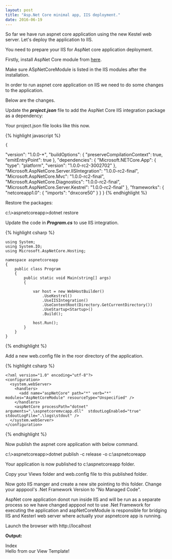 ```yaml
---
layout: post
title: "Asp.Net Core minimal app, IIS deployment."
date: 2016-06-19
---
```


So far we have run aspnet core application using the new Kestel web server. Let's deploy the application to IIS.

You need to prepare your IIS for AspNet core application deployment. 
<p>Firstly,  install AspNet Core module  from <a href="https://go.microsoft.com/fwlink/?LinkId=798480" title="AspNet Core Windows Hosting" target="_blank">here</a>.</p>

Make sure ASpNetCoreModule is listed in the IIS modules after the installation.

In order to run aspnet core application on IIS we need to do some changes to the application.

Below are the changes.

<p>Update the <b><i>project.json</i></b> file to add the AspNet Core IIS integration package as a dependency:</p>

Your project.json file looks like this now.

{% highlight javascript %}

    {
  "version": "1.0.0-*",
  "buildOptions": {
  "preserveCompilationContext": true,
    "emitEntryPoint": true
  },
  "dependencies": {
    "Microsoft.NETCore.App": {
      "type": "platform",
      "version": "1.0.0-rc2-3002702"
    },
    "Microsoft.AspNetCore.Server.IISIntegration": "1.0.0-rc2-final",
    "Microsoft.AspNetCore.Mvc": "1.0.0-rc2-final",
    "Microsoft.AspNetCore.Diagnostics": "1.0.0-rc2-final",
    "Microsoft.AspNetCore.Server.Kestrel": "1.0.0-rc2-final"
  },
  "frameworks": {
    "netcoreapp1.0": {
      "imports": "dnxcore50"
    }
  }
}
{% endhighlight %}

Restore the packages:

<p class="cmd">c:\&gt;aspnetcoreapp&gt;dotnet restore </p>


<p>Update the code in <b><i>Program.cs</i></b> to use IIS integration.</p>

{% highlight csharp %}

    using System;
    using System.IO;
    using Microsoft.AspNetCore.Hosting;

    namespace aspnetcoreapp
    {
        public class Program
        {
            public static void Main(string[] args)
            {    
                		
                var host = new WebHostBuilder()
                    .UseKestrel()
                    .UseIISIntegration()
                    .UseContentRoot(Directory.GetCurrentDirectory())
                    .UseStartup<Startup>()
                    .Build();

                host.Run();
            }
        }
    }

{% endhighlight %}

Add a new web.config file in the roor directory of the application.

{% highlight csharp %}

    <?xml version="1.0" encoding="utf-8"?>
    <configuration>
      <system.webServer>
        <handlers>
          <add name="aspNetCore" path="*" verb="*" modules="AspNetCoreModule" resourceType="Unspecified" />
        </handlers>
        <aspNetCore processPath="dotnet" arguments=".\aspnetcoremvcapp.dll"  stdoutLogEnabled="true"  stdoutLogFile=".\logs\stdout" />
      </system.webServer>
    </configuration>
    
{% endhighlight %}    

Now publish the aspnet core application with below command. 
<p class="cmd">c:\&gt;aspnetcoreapp&gt;dotnet publish -c release -o c:\aspnetcoreapp</p>

Your application is now published to c:\aspnetcoreapp folder.

Copy your Views folder and web.config file to this published folder.

Now goto IIS manger and create a new site pointing to this folder. Change your apppool's .Net Framework Version to "No Managed Code".

AspNet core application donot run inside IIS and will be run as a separate process  so we have changed apppool not to use .Net Framework for executing the application and aspNetCoreModule is responsible for bridging IIS and Kesterl web server where actually your aspnetcore app is running.

Launch the browser with http://localhost

<b>Output:</b>
<p class="output">
Index
<br>
Hello from our View Template!
</p>



